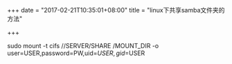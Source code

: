 +++
date = "2017-02-21T10:35:01+08:00"
title = "linux下共享samba文件夹的方法"

+++

sudo mount -t cifs //SERVER/SHARE /MOUNT_DIR -o user=USER,password=PW,uid=$USER,gid=$USER
